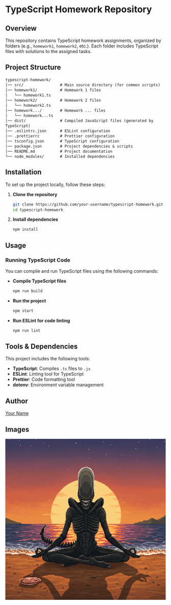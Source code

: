 # TypeScript Homework Repository

## Overview

This repository contains TypeScript homework assignments, organized by folders (e.g., `homework1`, `homework2`, etc.). Each folder includes TypeScript files with solutions to the assigned tasks.

## Project Structure

```
typescript-homework/
│── src/                # Main source directory (for common scripts)
│── homework1/          # Homework 1 files
│   └── homework1.ts
│── homework2/          # Homework 2 files
│   └── homework2.ts
│── homework.../        # Homework ... files
│   └── homework...ts
│── dist/               # Compiled JavaScript files (generated by TypeScript)
│── .eslintrc.json      # ESLint configuration
│── .prettierrc         # Prettier configuration
│── tsconfig.json       # TypeScript configuration
│── package.json        # Project dependencies & scripts
│── README.md           # Project documentation
└── node_modules/       # Installed dependencies
```

## Installation

To set up the project locally, follow these steps:

1. **Clone the repository**
   ```sh
   git clone https://github.com/your-username/typescript-homework.git
   cd typescript-homework
   ```
2. **Install dependencies**
   ```sh
   npm install
   ```

## Usage

### Running TypeScript Code

You can compile and run TypeScript files using the following commands:

- **Compile TypeScript files**
  ```sh
  npm run build
  ```
- **Run the project**
  ```sh
  npm start
  ```
- **Run ESLint for code linting**
  ```sh
  npm run lint
  ```

## Tools & Dependencies

This project includes the following tools:

- **TypeScript**: Compiles `.ts` files to `.js`
- **ESLint**: Linting tool for TypeScript
- **Prettier**: Code formatting tool
- **dotenv**: Environment variable management

## Author

[Your Name](https://github.com/optimist991)

## Images

![Alien Yoga](/img/logo/alien_yoga.png)
